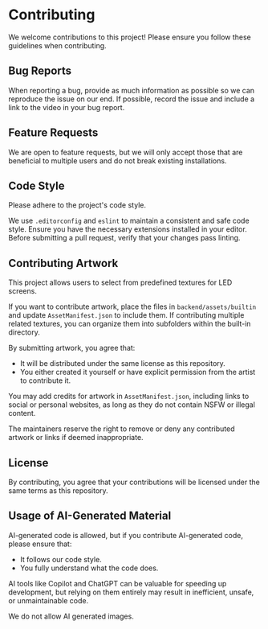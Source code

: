 # Contributing

We welcome contributions to this project! Please ensure you follow these guidelines when contributing.

## Bug Reports

When reporting a bug, provide as much information as possible so we can reproduce the issue on our end. If possible, record the issue and include a link to the video in your bug report.

## Feature Requests

We are open to feature requests, but we will only accept those that are beneficial to multiple users and do not break existing installations.

## Code Style

Please adhere to the project's code style.

We use `.editorconfig` and `eslint` to maintain a consistent and safe code style. Ensure you have the necessary extensions installed in your editor. Before submitting a pull request, verify that your changes pass linting.

## Contributing Artwork

This project allows users to select from predefined textures for LED screens.

If you want to contribute artwork, place the files in `backend/assets/builtin` and update `AssetManifest.json` to include them. If contributing multiple related textures, you can organize them into subfolders within the built-in directory.

By submitting artwork, you agree that:
- It will be distributed under the same license as this repository.
- You either created it yourself or have explicit permission from the artist to contribute it.

You may add credits for artwork in `AssetManifest.json`, including links to social or personal websites, as long as they do not contain NSFW or illegal content.

The maintainers reserve the right to remove or deny any contributed artwork or links if deemed inappropriate.

## License

By contributing, you agree that your contributions will be licensed under the same terms as this repository.

## Usage of AI-Generated Material

AI-generated code is allowed, but if you contribute AI-generated code, please ensure that:
- It follows our code style.
- You fully understand what the code does.

AI tools like Copilot and ChatGPT can be valuable for speeding up development, but relying on them entirely may result in inefficient, unsafe, or unmaintainable code.

We do not allow AI generated images.